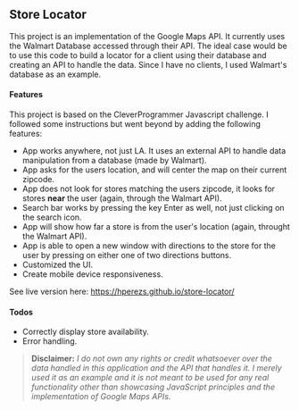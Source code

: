 ## Store Locator

This project is an implementation of the Google Maps API. It currently uses the Walmart Database accessed through their API. The ideal case would be to use this code to build a locator for a client using their database and creating an API to handle the data. Since I have no clients, I used Walmart's database as an example.

#### Features
This project is based on the CleverProgrammer Javascript challenge. I followed some instructions but went beyond by adding the following features:
- App works anywhere, not just LA. It uses an external API to handle data manipulation from a database (made by Walmart).
- App asks for the users location, and will center the map on their current zipcode.
- App does not look for stores matching the users zipcode, it looks for stores **near** the user (again, through the Walmart API).
- Search bar works by pressing the key Enter as well, not just clicking on the search icon.
- App will show how far a store is from the user's location (again, throught the Walmart API).
- App is able to open a new window with directions to the store for the user by pressing on either one of two directions buttons.
- Customized the UI.
- Create mobile device responsiveness.

See live version here: https://hperezs.github.io/store-locator/

#### Todos
- Correctly display store availability. 
- Error handling.

> **Disclaimer:** *I do not own any rights or credit whatsoever over the data handled in this application and the API that handles it. I merely used it as an example and it is not meant to be used for any real functionality other than showcasing JavaScript principles and the implementation of Google Maps APIs.*

